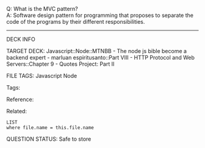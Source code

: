 Q: What is the MVC pattern?  
A: Software design pattern for programming that proposes to separate the code of the programs by their different responsibilities.
<!--ID: 1690389246792-->

---

DECK INFO

TARGET DECK: Javascript::Node::MTNBB - The node js bible become a backend expert - marluan espiritusanto::Part VIII - HTTP Protocol and Web Servers::Chapter 9 - Quotes Project: Part II

FILE TAGS: Javascript Node

Tags:

Reference:

Related:

```dataview
LIST
where file.name = this.file.name
```

QUESTION STATUS: Safe to store
